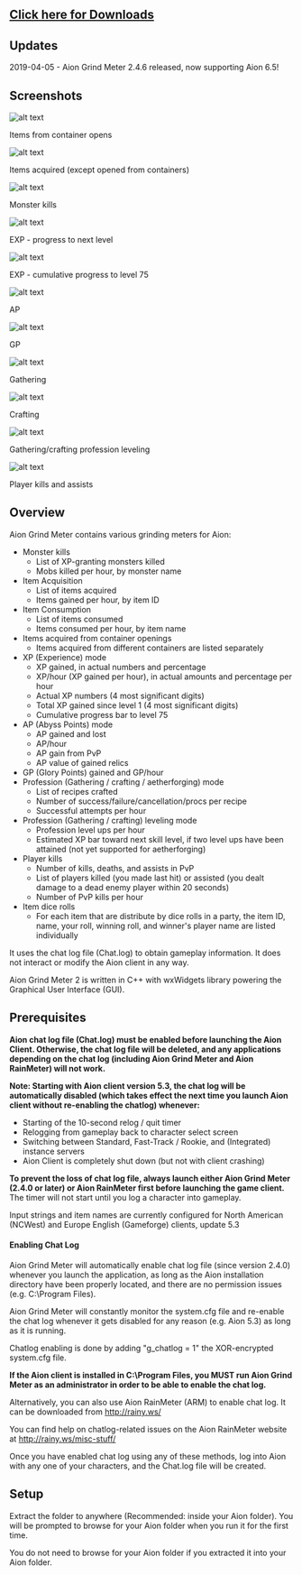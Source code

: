 ## [Click here for Downloads](https://github.com/maxperiod/aiongrindmeter2/releases)

## Updates

2019-04-05 - Aion Grind Meter 2.4.6 released, now supporting Aion 6.5!

## Screenshots

![alt text](images/theo19xcontainers.png "Items from container opens")

Items from container opens


![alt text](images/theo19xitemsacquired.png "Items acquired (except opened from containers)")

Items acquired (except opened from containers)


![alt text](images/theo19xmobkills.png "Monster kills")

Monster kills


![alt text](images/expexample1.png "EXP - progress to next level")

EXP - progress to next level


![alt text](images/expexample2.png "EXP - cumulative progress to level 75")

EXP - cumulative progress to level 75


![alt text](images/apexample.png "AP")

AP


![alt text](images/gpexample.png "GP")

GP


![alt text](images/gatheringexample49.png "Gathering")

Gathering


![alt text](images/ophidanjerkin1.png "Crafting")

Crafting


![alt text](images/proflevelingexample.png "Gathering/crafting profession leveling")

Gathering/crafting profession leveling


![alt text](images/pvpexample.png "Player kills and assists")

Player kills and assists

## Overview

Aion Grind Meter contains various grinding meters for Aion: 
* Monster kills
  * List of XP-granting monsters killed
  * Mobs killed per hour, by monster name
* Item Acquisition
  * List of items acquired
  * Items gained per hour, by item ID
* Item Consumption
  * List of items consumed
  * Items consumed per hour, by item name
* Items acquired from container openings 
  * Items acquired from different containers are listed separately
* XP (Experience) mode
  * XP gained, in actual numbers and percentage
  * XP/hour (XP gained per hour), in actual amounts and percentage per hour
  * Actual XP numbers (4 most significant digits)
  * Total XP gained since level 1 (4 most significant digits)
  * Cumulative progress bar to level 75
* AP (Abyss Points) mode
  * AP gained and lost 
  * AP/hour
  * AP gain from PvP
  * AP value of gained relics
* GP (Glory Points) gained and GP/hour
* Profession (Gathering / crafting / aetherforging) mode
  * List of recipes crafted
  * Number of success/failure/cancellation/procs per recipe
  * Successful attempts per hour
* Profession (Gathering / crafting) leveling mode
  * Profession level ups per hour
  * Estimated XP bar toward next skill level, if two level ups have been attained (not yet supported for aetherforging)
* Player kills
  * Number of kills, deaths, and assists in PvP
  * List of players killed (you made last hit) or assisted (you dealt damage to a dead enemy player within 20 seconds)
  * Number of PvP kills per hour
* Item dice rolls
  * For each item that are distribute by dice rolls in a party, the item ID, name, your roll, winning roll, and winner's player name are listed individually


It uses the chat log file (Chat.log) to obtain gameplay information. It does not interact or modify the Aion client in any way.

Aion Grind Meter 2 is written in C++ with wxWidgets library powering the Graphical User Interface (GUI).



## Prerequisites

**Aion chat log file (Chat.log) must be enabled before launching the Aion Client. 
Otherwise, the chat log file will be deleted, and any applications depending on the chat log (including Aion Grind Meter and Aion RainMeter) will not work.** 

**Note: Starting with Aion client version 5.3, the chat log will be automatically disabled (which takes effect the next time you launch Aion client without re-enabling the chatlog) whenever:**
* Starting of the 10-second relog / quit timer
* Relogging from gameplay back to character select screen
* Switching between Standard, Fast-Track / Rookie, and (Integrated) instance servers
* Aion Client is completely shut down (but not with client crashing)

**To prevent the loss of chat log file, always launch either Aion Grind Meter (2.4.0 or later) or Aion RainMeter first before launching the game client.** The timer will not start until you log a character into gameplay.

Input strings and item names are currently configured for North American (NCWest) and Europe English (Gameforge) clients, update 5.3

#### Enabling Chat Log
Aion Grind Meter will automatically enable chat log file (since version 2.4.0) whenever you launch the application, as long as the Aion installation directory have been properly located, and there are no permission issues (e.g. C:\Program Files).

Aion Grind Meter will constantly monitor the system.cfg file and re-enable the chat log whenever it gets disabled for any reason (e.g. Aion 5.3) as long as it is running.

Chatlog enabling is done by adding "g_chatlog = 1" the XOR-encrypted system.cfg file.

**If the Aion client is installed in C:\Program Files, you MUST run Aion Grind Meter as an administrator in order to be able to enable the chat log.**

Alternatively, you can also use Aion RainMeter (ARM) to enable chat log. 
It can be downloaded from http://rainy.ws/

You can find help on chatlog-related issues on the Aion RainMeter website at http://rainy.ws/misc-stuff/

Once you have enabled chat log using any of these methods, log into Aion with any one of your characters, and the Chat.log file will be created.

## Setup

Extract the folder to anywhere (Recommended: inside your Aion folder). 
You will be prompted to browse for your Aion folder when you run it for the first time.

You do not need to browse for your Aion folder if you extracted it into your Aion folder.
